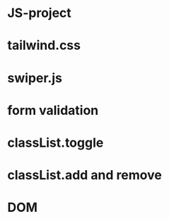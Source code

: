 # JS-project
# tailwind.css
# swiper.js
# form validation
# classList.toggle
# classList.add and remove
# DOM 

